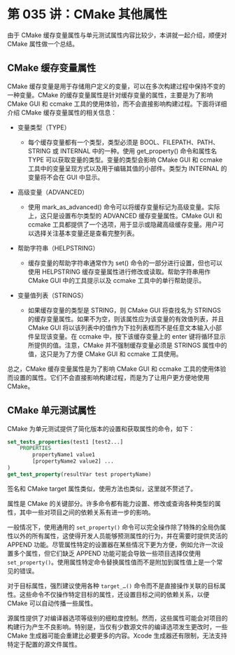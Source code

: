 # 第 035 讲：CMake 其他属性

由于 CMake 缓存变量属性与单元测试属性内容比较少，本讲就一起介绍，顺便对 CMake 属性做一个总结。

## CMake 缓存变量属性

CMake 缓存变量是用于存储用户定义的变量，可以在多次构建过程中保持不变的一种变量。CMake 的缓存变量属性是针对缓存变量的属性，主要是为了影响 CMake GUI 和 ccmake 工具的使用体验，而不会直接影响构建过程。下面将详细介绍 CMake 缓存变量属性的相关信息：

- 变量类型（TYPE）
  - 每个缓存变量都有一个类型，类型必须是 BOOL、FILEPATH、PATH、STRING 或 INTERNAL 中的一种。使用 get_property() 命令和属性名 TYPE 可以获取变量的类型。变量的类型会影响 CMake GUI 和 ccmake 工具中的变量呈现方式以及用于编辑其值的小部件。类型为 INTERNAL 的变量将不会在 GUI 中显示。

- 高级变量（ADVANCED）
  - 使用 mark_as_advanced() 命令可以将缓存变量标记为高级变量。实际上，这只是设置布尔类型的 ADVANCED 缓存变量属性。CMake GUI 和 ccmake 工具都提供了一个选项，用于显示或隐藏高级缓存变量。用户可以选择关注基本变量还是查看完整列表。

- 帮助字符串（HELPSTRING）
  - 缓存变量的帮助字符串通常作为 set() 命令的一部分进行设置，但也可以使用 HELPSTRING 缓存变量属性进行修改或读取。帮助字符串用作 CMake GUI 中的工具提示以及 ccmake 工具中的单行帮助提示。

- 变量值列表（STRINGS）
  - 如果缓存变量的类型是 STRING，则 CMake GUI 将查找名为 STRINGS 的缓存变量属性。如果不为空，则该属性应为该变量的有效值列表，并且 CMake GUI 将以该列表中的值作为下拉列表框而不是任意文本输入小部件呈现该变量。在 ccmake 中，按下该缓存变量上的 enter 键将循环显示所提供的值。注意，CMake 并不强制缓存变量必须是 STRINGS 属性中的值，这只是为了方便 CMake GUI 和 ccmake 工具使用。

总之，CMake 缓存变量属性是为了影响 CMake GUI 和 ccmake 工具的使用体验而设置的属性。它们不会直接影响构建过程，而是为了让用户更方便地使用 CMake。

## CMake 单元测试属性

CMake 为单元测试提供了简化版本的设置和获取属性的命令，如下：

```cmake
set_tests_properties(test1 [test2...]
    PROPERTIES
        propertyName1 value1
        [propertyName2 value2] ...
)
get_test_property(resultVar test propertyName)
```

签名和 CMake target 属性类似，使用方法也类似，这里就不赘述了。

属性是 CMake 的关键部分。许多命令都有能力设置、修改或查询各种类型的属性，其中一些对项目之间的依赖关系有进一步的影响。

一般情况下，使用通用的 ```set_property()``` 命令可以完全操作除了特殊的全局伪属性以外的所有属性，这使得开发人员能够预测属性的行为，并在需要时提供灵活的 APPEND 功能。尽管属性特定的设置器在某些情况下更为方便，例如允许一次设置多个属性，但它们缺乏 APPEND 功能可能会导致一些项目选择仅使用 ```set_property()```。使用属性特定命令替换属性值而不是附加到属性值上是一个常见的错误。

对于目标属性，强烈建议使用各种 ```target_…()``` 命令而不是直接操作关联的目标属性。这些命令不仅操作特定目标的属性，还设置目标之间的依赖关系，以便 CMake 可以自动传播一些属性。

源属性提供了对编译器选项等级别的细粒度控制。然而，这些属性可能会对项目的构建行为产生不良影响。特别是，当仅有少数源文件的编译选项发生更改时，一些 CMake 生成器可能会重建比必要更多的内容。Xcode 生成器还有限制，无法支持特定于配置的源文件属性。
